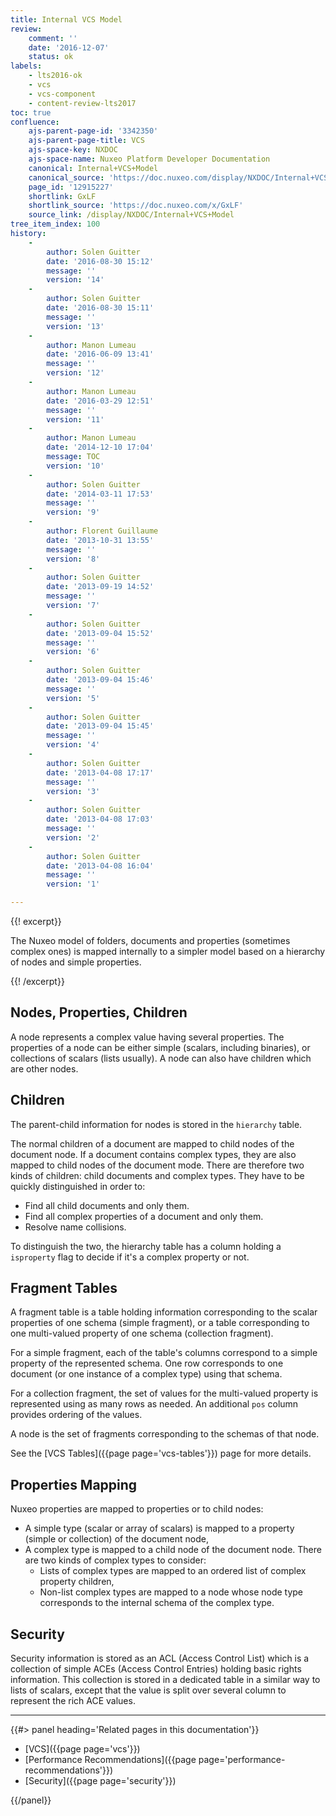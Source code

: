 ```yaml
---
title: Internal VCS Model
review:
    comment: ''
    date: '2016-12-07'
    status: ok
labels:
    - lts2016-ok
    - vcs
    - vcs-component
    - content-review-lts2017
toc: true
confluence:
    ajs-parent-page-id: '3342350'
    ajs-parent-page-title: VCS
    ajs-space-key: NXDOC
    ajs-space-name: Nuxeo Platform Developer Documentation
    canonical: Internal+VCS+Model
    canonical_source: 'https://doc.nuxeo.com/display/NXDOC/Internal+VCS+Model'
    page_id: '12915227'
    shortlink: GxLF
    shortlink_source: 'https://doc.nuxeo.com/x/GxLF'
    source_link: /display/NXDOC/Internal+VCS+Model
tree_item_index: 100
history:
    - 
        author: Solen Guitter
        date: '2016-08-30 15:12'
        message: ''
        version: '14'
    - 
        author: Solen Guitter
        date: '2016-08-30 15:11'
        message: ''
        version: '13'
    - 
        author: Manon Lumeau
        date: '2016-06-09 13:41'
        message: ''
        version: '12'
    - 
        author: Manon Lumeau
        date: '2016-03-29 12:51'
        message: ''
        version: '11'
    - 
        author: Manon Lumeau
        date: '2014-12-10 17:04'
        message: TOC
        version: '10'
    - 
        author: Solen Guitter
        date: '2014-03-11 17:53'
        message: ''
        version: '9'
    - 
        author: Florent Guillaume
        date: '2013-10-31 13:55'
        message: ''
        version: '8'
    - 
        author: Solen Guitter
        date: '2013-09-19 14:52'
        message: ''
        version: '7'
    - 
        author: Solen Guitter
        date: '2013-09-04 15:52'
        message: ''
        version: '6'
    - 
        author: Solen Guitter
        date: '2013-09-04 15:46'
        message: ''
        version: '5'
    - 
        author: Solen Guitter
        date: '2013-09-04 15:45'
        message: ''
        version: '4'
    - 
        author: Solen Guitter
        date: '2013-04-08 17:17'
        message: ''
        version: '3'
    - 
        author: Solen Guitter
        date: '2013-04-08 17:03'
        message: ''
        version: '2'
    - 
        author: Solen Guitter
        date: '2013-04-08 16:04'
        message: ''
        version: '1'

---
```

{{! excerpt}}

The Nuxeo model of folders, documents and properties (sometimes complex ones) is mapped internally to a simpler model based on a hierarchy of nodes and simple properties.

{{! /excerpt}}

## Nodes, Properties, Children

A node represents a complex value having several properties. The properties of a node can be either simple (scalars, including binaries), or collections of scalars (lists usually). A node can also have children which are other nodes.

## Children

The parent-child information for nodes is stored in the `hierarchy` table.

The normal children of a document are mapped to child nodes of the document node. If a document contains complex types, they are also mapped to child nodes of the document mode. There are therefore two kinds of children: child documents and complex types. They have to be quickly distinguished in order to:

*   Find all child documents and only them.
*   Find all complex properties of a document and only them.
*   Resolve name collisions.

To distinguish the two, the hierarchy table has a column holding a `isproperty` flag to decide if it's a complex property or not.

## Fragment Tables

A fragment table is a table holding information corresponding to the scalar properties of one schema (simple fragment), or a table corresponding to one multi-valued property of one schema (collection fragment).

For a simple fragment, each of the table's columns correspond to a simple property of the represented schema. One row corresponds to one document (or one instance of a complex type) using that schema.

For a collection fragment, the set of values for the multi-valued property is represented using as many rows as needed. An additional `pos` column provides ordering of the values.

A node is the set of fragments corresponding to the schemas of that node.

See the [VCS Tables]({{page page='vcs-tables'}}) page for more details.

## Properties Mapping

Nuxeo properties are mapped to properties or to child nodes:

*   A simple type (scalar or array of scalars) is mapped to a property (simple or collection) of the document node,
*   A complex type is mapped to a child node of the document node. There are two kinds of complex types to consider:
    *   Lists of complex types are mapped to an ordered list of complex property children,
    *   Non-list complex types are mapped to a node whose node type corresponds to the internal schema of the complex type.

## Security

Security information is stored as an ACL (Access Control List) which is a collection of simple ACEs (Access Control Entries) holding basic rights information. This collection is stored in a dedicated table in a similar way to lists of scalars, except that the value is split over several column to represent the rich ACE values.

* * *

<div class="row" data-equalizer data-equalize-on="medium"><div class="column medium-6">{{#> panel heading='Related pages in this documentation'}}

- [VCS]({{page page='vcs'}})
- [Performance Recommendations]({{page page='performance-recommendations'}})
- [Security]({{page page='security'}})

{{/panel}}</div><div class="column medium-6">

</div></div>
